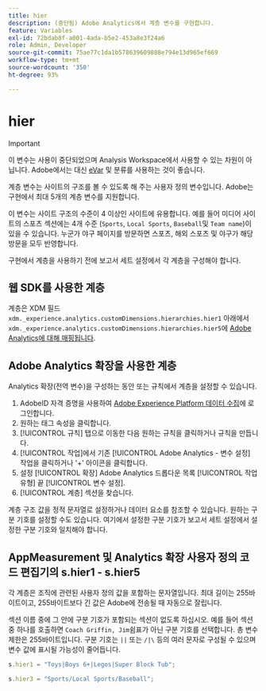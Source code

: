 ```yaml
---
title: hier
description: (중단됨) Adobe Analytics에서 계층 변수를 구현합니다.
feature: Variables
exl-id: 72bdab8f-a001-4ada-b5e2-453a8e3f24a6
role: Admin, Developer
source-git-commit: 75ae77c1da1b578639609888e794e13d965ef669
workflow-type: tm+mt
source-wordcount: '350'
ht-degree: 93%

---
```


# hier

>[!IMPORTANT]
>
>이 변수는 사용이 중단되었으며 Analysis Workspace에서 사용할 수 있는 차원이 아닙니다. Adobe에서는 대신 [eVar](evar.md) 및 분류를 사용하는 것이 좋습니다.

계층 변수는 사이트의 구조를 볼 수 있도록 해 주는 사용자 정의 변수입니다. Adobe는 구현에서 최대 5개의 계층 변수를 지원합니다.

이 변수는 사이트 구조의 수준이 4 이상인 사이트에 유용합니다. 예를 들어 미디어 사이트의 스포츠 섹션에는 4개 수준 (`Sports`, `Local Sports`, `Baseball`및 `Team name`)이 있을 수 있습니다. 누군가 야구 페이지를 방문하면 스포츠, 해외 스포츠 및 야구가 해당 방문을 모두 반영합니다.

구현에서 계층을 사용하기 전에 보고서 세트 설정에서 각 계층을 구성해야 합니다.

## 웹 SDK를 사용한 계층

계층은 XDM 필드 `xdm._experience.analytics.customDimensions.hierarchies.hier1` 아래에서 `xdm._experience.analytics.customDimensions.hierarchies.hier5`에 [Adobe Analytics에 대해 매핑됩니다](/help/implement/aep-edge/xdm-var-mapping.md).

## Adobe Analytics 확장을 사용한 계층

Analytics 확장(전역 변수)을 구성하는 동안 또는 규칙에서 계층을 설정할 수 있습니다.

1. AdobeID 자격 증명을 사용하여 [Adobe Experience Platform 데이터 수집](https://experience.adobe.com/data-collection)에 로그인합니다.
2. 원하는 태그 속성을 클릭합니다.
3. [!UICONTROL 규칙] 탭으로 이동한 다음 원하는 규칙을 클릭하거나 규칙을 만듭니다.
4. [!UICONTROL 작업]에서 기존 [!UICONTROL Adobe Analytics - 변수 설정] 작업을 클릭하거나 &#39;+&#39; 아이콘을 클릭합니다.
5. 설정 [!UICONTROL 확장] Adobe Analytics 드롭다운 목록 [!UICONTROL 작업 유형] 끝 [!UICONTROL 변수 설정].
6. [!UICONTROL 계층] 섹션을 찾습니다.

계층 구조 값을 정적 문자열로 설정하거나 데이터 요소를 참조할 수 있습니다. 원하는 구분 기호를 설정할 수도 있습니다. 여기에서 설정한 구분 기호가 보고서 세트 설정에서 설정한 구분 기호와 일치해야 합니다.

## AppMeasurement 및 Analytics 확장 사용자 정의 코드 편집기의 s.hier1 - s.hier5

각 계층은 조직에 관련된 사용자 정의 값을 포함하는 문자열입니다. 최대 길이는 255바이트이고, 255바이트보다 긴 값은 Adobe에 전송될 때 자동으로 잘립니다.

섹션 이름 중에 그 안에 구분 기호가 포함되는 섹션이 없도록 하십시오. 예를 들어 섹션 중 하나를 호출하면 `Coach Griffin, Jim`쉼표가 아닌 구분 기호를 선택합니다. 총 변수 제한은 255바이트입니다. 구분 기호는 `||` 또는 `/|\` 등의 여러 문자로 구성될 수 있으며 변수 값에 표시될 가능성이 줄어듭니다.

```js
s.hier1 = "Toys|Boys 6+|Legos|Super Block Tub";

s.hier3 = "Sports/Local Sports/Baseball";
```
